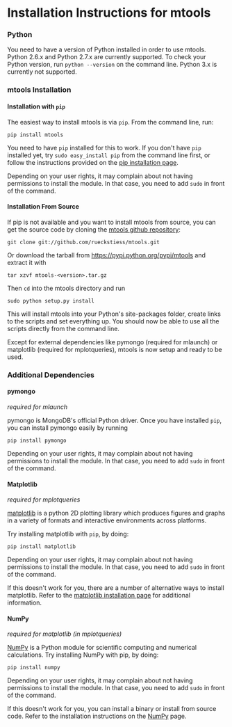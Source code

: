 Installation Instructions for mtools
====================================

### Python

You need to have a version of Python installed in order to use mtools. Python
2.6.x and Python 2.7.x are currently supported. To check your Python version, 
run `python --version` on the command line. Python 3.x is currently not supported.

### mtools Installation

#### Installation with `pip`

The easiest way to install mtools is via `pip`. From the command line, run:

    pip install mtools

You need to have `pip` installed for this to work. If you don't have `pip` installed yet,
try `sudo easy_install pip` from the command line first, or follow the instructions provided on the 
[pip installation page](http://www.pip-installer.org/en/latest/installing.html#using-the-installer).

Depending on your user rights, it may complain about not having permissions to install the module. 
In that case, you need to add `sudo` in front of the command.


#### Installation From Source

If pip is not available and you want to install mtools from source, you can get the source code 
by cloning the [mtools github repository](https://github.com/rueckstiess/mtools):

    git clone git://github.com/rueckstiess/mtools.git

Or download the tarball from <https://pypi.python.org/pypi/mtools> and extract it with

    tar xzvf mtools-<version>.tar.gz

Then `cd` into the mtools directory and run

    sudo python setup.py install

This will install mtools into your Python's site-packages folder, create links to the 
scripts and set everything up. You should now be able to use all the scripts directly
from the command line. 

Except for external dependencies like pymongo (required for mlaunch) or matplotlib (required
for mplotqueries), mtools is now setup and ready to be used.


### Additional Dependencies

#### pymongo

*required for mlaunch*

pymongo is MongoDB's official Python driver. Once you have installed `pip`, you can install 
pymongo easily by running

    pip install pymongo

Depending on your user rights, it may complain about not having permissions to install the module. 
In that case, you need to add `sudo` in front of the command.


#### Matplotlib

*required for mplotqueries*

[matplotlib](http://matplotlib.org/) is a python 2D plotting library which produces 
figures and graphs in a variety of formats and interactive environments across platforms.

Try installing matplotlib with `pip`, by doing:

    pip install matplotlib

Depending on your user rights, it may complain about not having permissions to install the module. 
In that case, you need to add `sudo` in front of the command.

If this doesn't work for you, there are a number of alternative ways to install matplotlib. Refer
to the [matplotlib installation page](http://matplotlib.org/users/installing.html) for additional
information.


#### NumPy

*required for matplotlib (in mplotqueries)*

[NumPy](http://numpy.scipy.org/) is a Python module for scientific computing and numerical calculations.
Try installing NumPy with pip, by doing:

    pip install numpy

Depending on your user rights, it may complain about not having permissions to install the module. 
In that case, you need to add `sudo` in front of the command.

If this doesn't work for you, you can install a binary or install from source code. Refer to the 
installation instructions on the [NumPy](http://numpy.scipy.org/) page.


